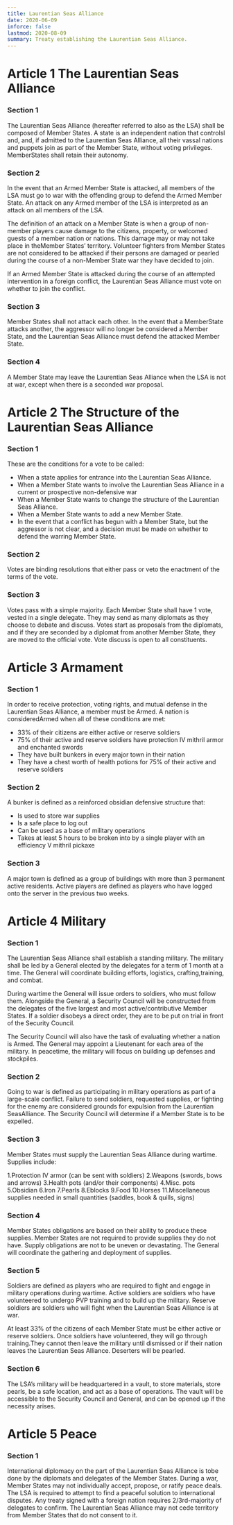 ```yaml
---
title: Laurentian Seas Alliance
date: 2020-06-09
inforce: false
lastmod: 2020-08-09
summary: Treaty establishing the Laurentian Seas Alliance.
---
```


# Article 1 The Laurentian Seas Alliance

### Section 1

The Laurentian Seas Alliance (hereafter referred to also as the LSA) shall be composed of Member States. A state is an independent nation that controlsl and, and, if admitted to the Laurentian Seas Alliance, all their vassal nations and puppets join as part of the Member State, without voting privileges. MemberStates shall retain their autonomy.

### Section 2

In the event that an Armed Member State is attacked, all members of the LSA must go to war with the offending group to defend the Armed Member State. An attack on any Armed member of the LSA is interpreted as an attack on all members of the LSA.

The definition of an attack on a Member State is when a group of non-member players cause damage to the citizens, property, or welcomed guests of a member nation or nations. This damage may or may not take place in theMember States’ territory. Volunteer fighters from Member States are not considered to be attacked if their persons are damaged or pearled during the course of a non-Member State war they have decided to join.

If an Armed Member State is attacked during the course of an attempted intervention in a foreign conflict, the Laurentian Seas Alliance must vote on whether to join the conflict.

### Section 3

Member States shall not attack each other. In the event that a MemberState attacks another, the aggressor will no longer be considered a Member State, and the Laurentian Seas Alliance must defend the attacked Member State.

### Section 4

A Member State may leave the Laurentian Seas Alliance when the LSA is not at war, except when there is a seconded war proposal.

# Article 2 The Structure of the Laurentian Seas Alliance

### Section 1

These are the conditions for a vote to be called:

* When a state applies for entrance into the Laurentian Seas Alliance.
* When a Member State wants to involve the Laurentian Seas Alliance in a current or prospective non-defensive war
* When a Member State wants to change the structure of the Laurentian Seas Alliance.
* When a Member State wants to add a new Member State.
* In the event that a conflict has begun with a Member State, but the aggressor is not clear, and a decision must be made on whether to defend the warring Member State.

### Section 2

Votes are binding resolutions that either pass or veto the enactment of the terms of the vote.

### Section 3

Votes pass with a simple majority. Each Member State shall have 1 vote, vested in a single delegate. They may send as many diplomats as they choose to debate and discuss. Votes start as proposals from the diplomats, and if they are seconded by a diplomat from another Member State, they are moved to the official vote. Vote discuss is open to all constituents.

# Article 3 Armament

### Section 1

In order to receive protection, voting rights, and mutual defense in the Laurentian Seas Alliance, a member must be Armed. A nation is consideredArmed when all of these conditions are met:

* 33% of their citizens are either active or reserve soldiers
* 75% of their active and reserve soldiers have protection IV mithril armor and enchanted swords
* They have built bunkers in every major town in their nation
* They have a chest worth of health potions for 75% of their active and reserve soldiers

### Section 2

A bunker is defined as a reinforced obsidian defensive structure that:

* Is used to store war supplies
* Is a safe place to log out
* Can be used as a base of military operations
* Takes at least 5 hours to be broken into by a single player with an efficiency V mithril pickaxe

### Section 3

A major town is defined as a group of buildings with more than 3 permanent active residents. Active players are defined as players who have logged onto the server in the previous two weeks.

# Article 4 Military

### Section 1

The Laurentian Seas Alliance shall establish a standing military. The military shall be led by a General elected by the delegates for a term of 1 month at a time. The General will coordinate building efforts, logistics, crafting,training, and combat.

During wartime the General will issue orders to soldiers, who must follow them. Alongside the General, a Security Council will be constructed from the delegates of the five largest and most active/contributive Member States. If a soldier disobeys a direct order, they are to be put on trial in front of the Security Council.

The Security Council will also have the task of evaluating whether a nation is Armed. The General may appoint a Lieutenant for each area of the military. In peacetime, the military will focus on building up defenses and stockpiles.

### Section 2

Going to war is defined as participating in military operations as part of a large-scale conflict. Failure to send soldiers, requested supplies, or fighting for the enemy are considered grounds for expulsion from the Laurentian SeasAlliance. The Security Council will determine if a Member State is to be expelled.

### Section 3

Member States must supply the Laurentian Seas Alliance during wartime. Supplies include:

1.Protection IV armor (can be sent with soldiers)
2.Weapons (swords, bows and arrows)
3.Health pots (and/or their components)
4.Misc. pots
5.Obsidian
6.Iron
7.Pearls
8.Eblocks
9.Food
10.Horses
11.Miscellaneous supplies needed in small quantities (saddles, book & quills, signs)

### Section 4

Member States obligations are based on their ability to produce these supplies. Member States are not required to provide supplies they do not have. Supply obligations are not to be uneven or devastating. The General will coordinate the gathering and deployment of supplies.

### Section 5

Soldiers are defined as players who are required to fight and engage in military operations during wartime. Active soldiers are soldiers who have volunteered to undergo PVP training and to build up the military. Reserve soldiers are soldiers who will fight when the Laurentian Seas Alliance is at war.

At least 33% of the citizens of each Member State must be either active or reserve soldiers. Once soldiers have volunteered, they will go through training.They cannot then leave the military until dismissed or if their nation leaves the Laurentian Seas Alliance. Deserters will be pearled.

### Section 6

The LSA’s military will be headquartered in a vault, to store materials, store pearls, be a safe location, and act as a base of operations. The vault will be accessible to the Security Council and General, and can be opened up if the necessity arises.

# Article 5 Peace

### Section 1

International diplomacy on the part of the Laurentian Seas Alliance is tobe done by the diplomats and delegates of the Member States. During a war, Member States may not individually accept, propose, or ratify peace deals. The LSA is required to attempt to find a peaceful solution to international disputes. Any treaty signed with a foreign nation requires 2/3rd-majority of delegates to confirm. The Laurentian Seas Alliance may not cede territory from Member States that do not consent to it.